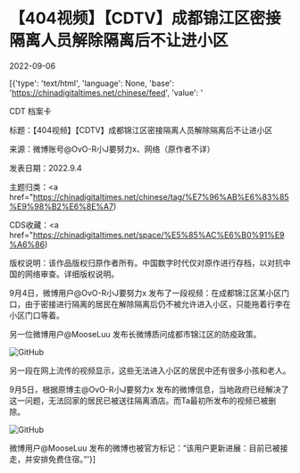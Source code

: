 # 【404视频】【CDTV】成都锦江区密接隔离人员解除隔离后不让进小区

2022-09-06

[{'type': 'text/html', 'language': None, 'base': 'https://chinadigitaltimes.net/chinese/feed', 'value': '

CDT 档案卡

标题：【404视频】【CDTV】成都锦江区密接隔离人员解除隔离后不让进小区

来源：微博账号@OvO-R小J要努力x、网络（原作者不详）

发表日期：2022.9.4

主题归类：<a href="https://chinadigitaltimes.net/chinese/tag/%E7%96%AB%E6%83%85%E9%98%B2%E6%8E%A7)

CDS收藏：<a href="https://chinadigitaltimes.net/space/%E5%85%AC%E6%B0%91%E9%A6%86)

版权说明：该作品版权归原作者所有。中国数字时代仅对原作进行存档，以对抗中国的网络审查。详细版权说明。





9月4日，微博用户@OvO-R小J要努力x 发布了一段视频：在成都锦江区某小区门口，由于密接进行隔离的居民在解除隔离后仍不被允许进入小区，只能拖着行李在小区门口等着。



另一位微博用户@MooseLuu 发布长微博质问成都市锦江区的防疫政策。

![GitHub](https://chinadigitaltimes.net/chinese/files/2022/09/截屏2022-09-06-18.51.11.png)

另一段在网上流传的视频显示，这些无法进入小区的居民中还有很多小孩和老人。



9月5日，根据原博主@OvO-R小J要努力x 发布的微博信息，当地政府已经解决了这一问题，无法回家的居民已被送往隔离酒店。而Ta最初所发布的视频已被删除。

![GitHub](https://chinadigitaltimes.net/chinese/files/2022/09/截屏2022-09-06-18.53.02.png)

微博用户@MooseLuu 发布的微博也被官方标记：“该用户更新进展：目前已被接走，并安排免费住宿。”'}]